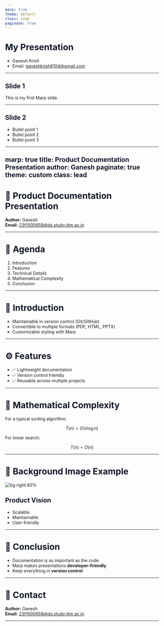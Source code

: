 ```yaml
---
marp: true
theme: default
class: lead
paginate: true
---
```


# My Presentation

- Ganesh Krish
- Email: ganeshkrish6104@gmail.com

---

## Slide 1

This is my first Marp slide.

---

## Slide 2

- Bullet point 1
- Bullet point 2
- Bullet point 3

---
marp: true
title: Product Documentation Presentation
author: Ganesh
paginate: true
theme: custom
class: lead
---

<!-- Custom theme -->
<style>
section {
  font-family: 'Fira Sans', sans-serif;
  background-color: #f9fafb;
  color: #1f2937;
}
h1, h2, h3 {
  color: #111827;
}
footer {
  text-align: center;
  font-size: 0.7em;
  color: #6b7280;
}
</style>

# 📘 Product Documentation Presentation

**Author:** Ganesh  
**Email:** 23f1000658@ds.study.iitm.ac.in  

---

# 📑 Agenda

1. Introduction  
2. Features  
3. Technical Details  
4. Mathematical Complexity  
5. Conclusion  

---

# 🚀 Introduction

- Maintainable in version control (Git/GitHub)  
- Convertible to multiple formats (PDF, HTML, PPTX)  
- Customizable styling with Marp  

---

# ⚙️ Features

- ✅ Lightweight documentation  
- ✅ Version control friendly  
- ✅ Reusable across multiple projects  

---

# 📐 Mathematical Complexity

For a typical sorting algorithm:

$$
T(n) = O(n \log n)
$$

For linear search:

$$
T(n) = O(n)
$$

---

# 🌄 Background Image Example

![bg right:40%](https://picsum.photos/600/400)

## Product Vision

- Scalable  
- Maintainable  
- User-friendly  

---

# 🎯 Conclusion

- Documentation is as important as the code  
- Marp makes presentations **developer-friendly**  
- Keep everything in **version control**  

---

# 📩 Contact

**Author:** Ganesh  
**Email:** 23f1000658@ds.study.iitm.ac.in  

---

